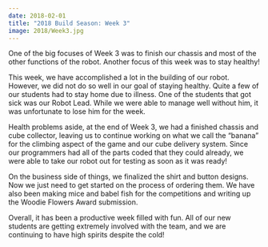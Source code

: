 ```yaml
---
date: 2018-02-01
title: "2018 Build Season: Week 3"
image: 2018/Week3.jpg
---
```


One of the big focuses of Week 3 was to finish our chassis and most of the other functions of the robot. Another focus of this week was to stay healthy! 

This week, we have accomplished a lot in the building of our robot. However, we did not do so well in our goal of staying healthy. Quite a few of our students had to stay home due to illness. One of the students that got sick was our Robot Lead. While we were able to manage well without him, it was unfortunate to lose him for the week.

Health problems aside, at the end of Week 3, we had a finished chassis and cube collector, leaving us to continue working on what we call the “banana” for the climbing aspect of the game and our cube delivery system. Since our programmers had all of the parts coded that they could already, we were able to take our robot out for testing as soon as it was ready!

On the business side of things, we finalized the shirt and button designs. Now we just need to get started on the process of ordering them. We have also been making mice and babel fish for the competitions and writing up the Woodie Flowers Award submission.

Overall, it has been a productive week filled with fun. All of our new students are getting extremely involved with the team, and we are continuing to have high spirits despite the cold!
